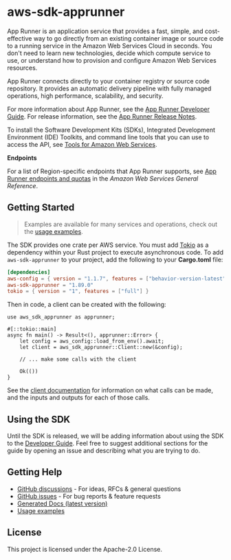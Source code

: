 # aws-sdk-apprunner

App Runner is an application service that provides a fast, simple, and cost-effective way to go directly from an existing container image or source code to a running service in the Amazon Web Services Cloud in seconds. You don't need to learn new technologies, decide which compute service to use, or understand how to provision and configure Amazon Web Services resources.

App Runner connects directly to your container registry or source code repository. It provides an automatic delivery pipeline with fully managed operations, high performance, scalability, and security.

For more information about App Runner, see the [App Runner Developer Guide](https://docs.aws.amazon.com/apprunner/latest/dg/). For release information, see the [App Runner Release Notes](https://docs.aws.amazon.com/apprunner/latest/relnotes/).

To install the Software Development Kits (SDKs), Integrated Development Environment (IDE) Toolkits, and command line tools that you can use to access the API, see [Tools for Amazon Web Services](http://aws.amazon.com/tools/).

__Endpoints__

For a list of Region-specific endpoints that App Runner supports, see [App Runner endpoints and quotas](https://docs.aws.amazon.com/general/latest/gr/apprunner.html) in the _Amazon Web Services General Reference_.

## Getting Started

> Examples are available for many services and operations, check out the
> [usage examples](https://github.com/awsdocs/aws-doc-sdk-examples/tree/main/rustv1).

The SDK provides one crate per AWS service. You must add [Tokio](https://crates.io/crates/tokio)
as a dependency within your Rust project to execute asynchronous code. To add `aws-sdk-apprunner` to
your project, add the following to your **Cargo.toml** file:

```toml
[dependencies]
aws-config = { version = "1.1.7", features = ["behavior-version-latest"] }
aws-sdk-apprunner = "1.89.0"
tokio = { version = "1", features = ["full"] }
```

Then in code, a client can be created with the following:

```rust,no_run
use aws_sdk_apprunner as apprunner;

#[::tokio::main]
async fn main() -> Result<(), apprunner::Error> {
    let config = aws_config::load_from_env().await;
    let client = aws_sdk_apprunner::Client::new(&config);

    // ... make some calls with the client

    Ok(())
}
```

See the [client documentation](https://docs.rs/aws-sdk-apprunner/latest/aws_sdk_apprunner/client/struct.Client.html)
for information on what calls can be made, and the inputs and outputs for each of those calls.

## Using the SDK

Until the SDK is released, we will be adding information about using the SDK to the
[Developer Guide](https://docs.aws.amazon.com/sdk-for-rust/latest/dg/welcome.html). Feel free to suggest
additional sections for the guide by opening an issue and describing what you are trying to do.

## Getting Help

* [GitHub discussions](https://github.com/awslabs/aws-sdk-rust/discussions) - For ideas, RFCs & general questions
* [GitHub issues](https://github.com/awslabs/aws-sdk-rust/issues/new/choose) - For bug reports & feature requests
* [Generated Docs (latest version)](https://awslabs.github.io/aws-sdk-rust/)
* [Usage examples](https://github.com/awsdocs/aws-doc-sdk-examples/tree/main/rustv1)

## License

This project is licensed under the Apache-2.0 License.

